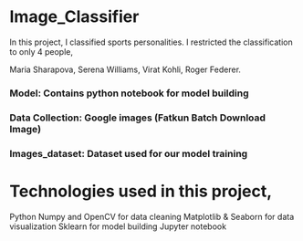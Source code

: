 # Image_Classifier

In this project, I classified sports personalities. I restricted the classification to only 4 people,

Maria Sharapova,
Serena Williams,
Virat Kohli,
Roger Federer.

### Model: Contains python notebook for model building
### Data Collection: Google images (Fatkun Batch Download Image)
### Images_dataset: Dataset used for our model training

# Technologies used in this project,

Python
Numpy and OpenCV for data cleaning
Matplotlib & Seaborn for data visualization
Sklearn for model building
Jupyter notebook
